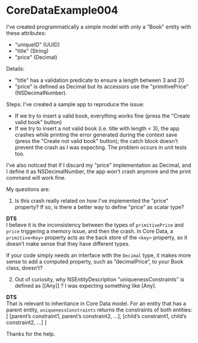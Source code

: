 # CoreDataExample004

 I've created programmatically a simple model with only a "Book" entity with these attributes:
 - "uniqueID" (UUID)
 - "title" (String)
 - "price" (Decimal)

 Details:
 - "title" has a validation predicate to ensure a length between 3 and 20
 - "price" is defined as Decimal but its accessors use the "primitivePrice" (NSDecimalNumber).

 Steps:
 I've created a sample app to reproduce the issue:
 - If we try to insert a valid book, everything works fine (press the "Create valid book" button)
 - If we try to insert a not valid book (i.e. title with length < 3), the app crashes while printing the error generated during the context save (press the "Create not valid book" button); the catch block doesn't prevent the crash as I was expecting. The problem occurs in unit tests too.

 I've also noticed that if I discard my "price" implementation as Decimal, and I define it as NSDecimalNumber, the app won't crash anymore and the print command will work fine.

 My questions are:
 1. Is this crash really related on how I've implemented the "price" property? If so, is there a better way to define "price" as scalar type?
 
 **DTS**  
 I believe it is the inconsistency between the types of `primitivePrice` and `price` triggering a memory issue, and then the crash. In Core Data, a `primitive<Key>` property acts as the back store of the `<key>` property, so it doesn’t make sense that they have different types.

 If your code simply needs an interface with the `Decimal` type, it makes more sense to add a computed property, such as ”decimalPrice”, to your Book class, doesn’t? 
 
 2. Out of curiosity, why NSEntityDescription "uniquenessConstraints" is defined as [[Any]] ? I was expecting something like [Any].
 
 **DTS**  
 That is relevant to inheritance in Core Data model. For an entity that has a parent entity, `uniquenessConstraints` returns the constraints of both entities:
[ [parent’s constraint1, parent’s constraint2, ...], [child’s constraint1, child’s constraint2, ...] ]
 
 Thanks for the help.
